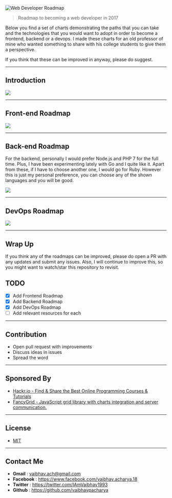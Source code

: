 ![Web Developer Roadmap](http://i.imgur.com/GyvcunJ.png)

> Roadmap to becoming a web developer in 2017

Below you find a set of charts demonstrating the paths that you can take and the technologies that you would want to adopt in order to become a frontend, backend or a devops. I made these charts for an old professor of mine who wanted something to share with his college students to give them a perspective.

If you think that these can be improved in anyway, please do suggest.

***
## Introduction
![](https://i.imgur.com/MWkeM18.png)
***
## Front-end Roadmap

![](https://i.imgur.com/qx54HvK.png)
***
## Back-end Roadmap

For the backend, personally I would prefer Node.js and PHP 7 for the full time. Plus, I have been experimenting lately with Go and I quite like it. Apart from these, if I have to choose another one, I would go for Ruby. However this is just my personal preference, you can choose any of the shown languages and you will be good.

![](https://i.imgur.com/jz4xrlQ.png)
***
## DevOps Roadmap

![](https://i.imgur.com/z23zTH3.png)
***
## Wrap Up

If you think any of the roadmaps can be improved, please do open a PR with any updates and submit any issues. Also, I will continue to improve this, so you might want to watch/star this repository to revisit.

## TODO

- [X] Add Frontend Roadmap
- [X] Add Backend Roadmap
- [X] Add DevOps Roadmap
- [ ] Add relevant resources for each
***
## Contribution

- Open pull request with improvements
- Discuss ideas in issues
- Spread the word
***
## Sponsored By

- [Hackr.io - Find & Share the Best Online Programming Courses & Tutorials](https://hackr.io)
- [FancyGrid - JavaScript grid library with charts integration and server communication.](http://fancygrid.com)
***
## License
- [MIT](https://github.com/vaibhavpacharya/Full-Stack-Web-Development/blob/master/LICENSE)
***
## Contact Me
- **Gmail**			:	vaibhav.ach@gmail.com
- **Facebook**		:	https://www.facebook.com/vaibhav.acharya.18
- **Twitter**		:	https://twitter.com/IAmVaibhav1993
- **Github**		:	https://github.com/vaibhavpacharya
